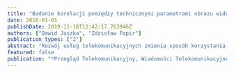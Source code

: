 ```yaml
---
title: "Badanie korelacji pomiędzy technicznymi parametrami obrazu wideo stereoskopowego (3D) a subiektywną oceną treści wideo"
date: 2016-01-01
publishDate: 2019-11-18T12:42:17.763946Z
authors: ["Dawid Juszka", "Zdzisław Papir"]
publication_types: ["2"]
abstract: "Rozwój usług telekomunikacyjnych zmienia sposób korzystania z treści wideo. Duża dostępność różnorodnej informacji powoduje, że użytkownicy zaczynają dokonywać coraz bardziej precyzyjnych wyborów zgodnych ze swoimi preferencjami. Dążenie do personalizowania usług zaczyna być dostrzegane w obszarze badań jakości wideo. W artykule wykazano brak korelacji pomiędzy zainteresowaniem treścią, subiektywną oceną atrakcyjności wizualnej próbki i wrażeniem głębi a parametrami technicznymi: szczegółowością obrazu, jego dynamiką oraz gęstością cięć scen."
featured: false
publication: "*Przegląd Telekomunikacyjny, Wiadomości Telekomunikacyjne*"
---
```


